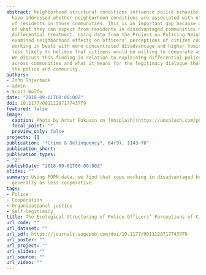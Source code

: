 ```yaml
---
abstract: Neighborhood structural conditions influence police behavior, but few studies
  have addressed whether neighborhood conditions are associated with officers’ _perceptions_
  of residents in those communities. This is an important gap because officers’ perceptions
  of what they can expect from residents in disadvantaged communities may help explain
  differential treatment. Using data from the Project on Policing Neighborhoods, we
  examined neighborhood effects on officers’ perceptions of citizen cooperation. Officers
  working in beats with more concentrated disadvantage and higher homicide rates were
  less likely to believe that citizens would be willing to cooperate with law enforcement.
  We discuss this finding in relation to explaining differential police treatment
  across communities and what it means for the legitimacy dialogue that unfolds between
  the police and community.
authors:
- John Shjarback
- admin
- Scott Wolfe
date: "2018-09-01T00:00:00Z"
doi: 10.1177/0011128717743779
featured: false
image:
  caption: Photo by Artur Pokusin on [Unsplash](https://unsplash.com/photos/fhR_60xEv0Q)
  focal_point: ""
  preview_only: false
projects: []
publication: '*Crime & Delinquency*, 64(9), 1143-70'
publication_short: 
publication_types:
- "2"
publishDate: "2018-09-01T00:00:00Z"
slides: ""
summary: Using POPN data, we find that cops working in disadvantaged beats view citizens
  generally as less cooperative.
tags:
- Police
- Cooperation
- Organizational justice
- Self-legitimacy
title: The Ecological Structuring of Police Officers’ Perceptions of Citizen Cooperation
url_code: ""
url_dataset: ""
url_pdf: https://journals.sagepub.com/doi/10.1177/0011128717743779
url_poster: ""
url_project: ""
url_slides: ""
url_source: ""
url_video: ""
---
```


